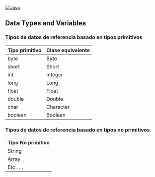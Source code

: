 [![Java](https://img.shields.io/badge/java-%23ED8B00.svg?style=for-the-badge&logo=java&logoColor=white)](../../../README.md)

## Data Types and Variables

### Tipos de datos de referencia basado en tipos primitivos

| Tipo primitivo | Clase equivalente |
|----------------|-------------------|
| byte           | Byte              |
| short          | Short             |
| int            | Integer           |
| long           | Long              |
| float          | Float             |
| double         | Double            |
| char           | Character         |
| boolean        | Boolean           |

### Tipos de datos de referencia basado en tipos no primitivos
| Tipo No primitivo |
|-------------------|
| String            |
| Array             |
| Etc . . .         |